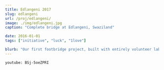 ```yaml
---
title: Edlangeni 2017
slug: edlangeni
url: /proj/edlangeni/
image: ./img/edlangeni.jpg
caption: "Complete bridge at Edlangeni, Swaziland"

date: 2016-01-01
tags: ["initiative", "luck", "1love"]

blurb: "Our first footbridge project, built with entirely volunteer labour and a "
---
```


`youtube: BSj-5oeZPRI`